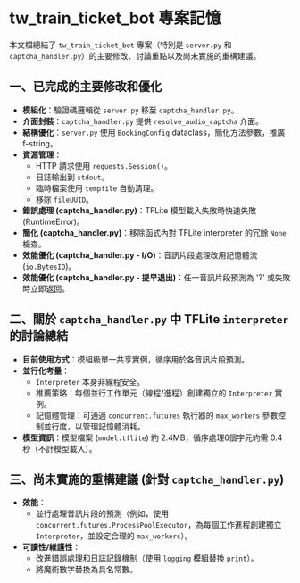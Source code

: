 # tw_train_ticket_bot 專案記憶

本文檔總結了 `tw_train_ticket_bot` 專案（特別是 `server.py` 和 `captcha_handler.py`）的主要修改、討論重點以及尚未實施的重構建議。

## 一、已完成的主要修改和優化

*   **模組化**：驗證碼邏輯從 `server.py` 移至 `captcha_handler.py`。
*   **介面封裝**：`captcha_handler.py` 提供 `resolve_audio_captcha` 介面。
*   **結構優化**：`server.py` 使用 `BookingConfig` dataclass，簡化方法參數，推廣 f-string。
*   **資源管理**：
    *   HTTP 請求使用 `requests.Session()`。
    *   日誌輸出到 `stdout`。
    *   臨時檔案使用 `tempfile` 自動清理。
    *   移除 `fileUUID`。
*   **錯誤處理 (captcha_handler.py)**：TFLite 模型載入失敗時快速失敗 (RuntimeError)。
*   **簡化 (captcha_handler.py)**：移除函式內對 TFLite interpreter 的冗餘 `None` 檢查。
*   **效能優化 (captcha_handler.py - I/O)**：音訊片段處理改用記憶體流 (`io.BytesIO`)。
*   **效能優化 (captcha_handler.py - 提早退出)**：任一音訊片段預測為 '?' 或失敗時立即返回。

## 二、關於 `captcha_handler.py` 中 TFLite `interpreter` 的討論總結

*   **目前使用方式**：模組級單一共享實例，循序用於各音訊片段預測。
*   **並行化考量**：
    *   `Interpreter` 本身非線程安全。
    *   推薦策略：每個並行工作單元（線程/進程）創建獨立的 `Interpreter` 實例。
    *   記憶體管理：可通過 `concurrent.futures` 執行器的 `max_workers` 參數控制並行度，以管理記憶體消耗。
*   **模型資訊**：模型檔案 (`model.tflite`) 約 2.4MB，循序處理6個字元約需 0.4 秒（不計模型載入）。

## 三、尚未實施的重構建議 (針對 `captcha_handler.py`)

*   **效能**：
    *   並行處理音訊片段的預測（例如，使用 `concurrent.futures.ProcessPoolExecutor`，為每個工作進程創建獨立 `Interpreter`，並設定合理的 `max_workers`）。
*   **可讀性/維護性**：
    *   改進錯誤處理和日誌記錄機制（使用 `logging` 模組替換 `print`）。
    *   將魔術數字替換為具名常數。